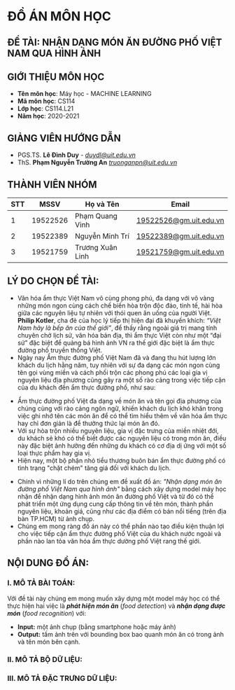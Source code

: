 # **ĐỒ ÁN MÔN HỌC**
## **ĐỀ TÀI:**   NHẬN DẠNG MÓN ĂN ĐƯỜNG PHỐ VIỆT NAM QUA HÌNH ẢNH 

## **GIỚI THIỆU MÔN HỌC**
* **Tên môn học**: Máy học - MACHINE LEARNING
* **Mã môn học**: CS114
* **Lớp học**: CS114.L21
* **Năm học**: 2020-2021

## **GIẢNG VIÊN HƯỚNG DẪN**
* PGS.TS. **Lê Đình Duy** - *duydl@uit.edu.vn*
* ThS. **Phạm Nguyễn Trường An** *truonganpn@uit.edu.vn*

## **THÀNH VIÊN NHÓM**

| STT    | MSSV          | Họ và Tên           | Email                   |
| ------ |---------------| --------------------|-------------------------|
| 1      | 19522526      | Phạm Quang Vinh     |19522526@gm.uit.edu.vn   |
| 2      | 19522389      | Nguyễn Minh Trí     |19522389@gm.uit.edu.vn   |
| 3      | 19521759      | Trương Xuân Linh    |19521759@gm.uit.edu.vn   |

## **LÝ DO CHỌN ĐỀ TÀI:**

* Văn hóa ẩm thực Việt Nam vô cùng phong phú, đa dạng với vô vàng những món ngon cùng cách chế biến hòa trộn độc đáo, tinh tế, hài hòa giữa các nguyên liệu tự nhiên với thói quen ăn uống của người Việt. **Philip Kotler**, cha đẻ của học lý tiếp thị hiện đại đã khuyến khích: *“Việt Nam hãy là bếp ăn của thế giới”*, để thấy rằng ngoài giá trị mang tính chuyên chở lịch sử, văn hóa bản địa, thì ẩm thực Việt còn như một “đại sứ” đặc biệt để quảng bá hình ảnh VN ra thế giới đặc biệt là ẩm thực đường phố truyền thống Việt.
* Ngày nay Ẩm thực đường phố Việt Nam đã và đang thu hút lượng lớn khách du lịch hằng năm, tuy nhiên với sự đa dạng các món ngon cùng tên gọi vùng miền và cách phối trộn các phong phú các loại gia vị nguyên liệu địa phương cũng gây ra một số rào cảng trong việc tiếp cận của du khách đến ẩm thực đường phố, như sau:
- Ẩm thực đường phố Việt đa dạng về món ăn và tên gọi địa phương của chúng cùng với rào cảng ngôn ngữ, khiến khách du lịch khó khăn trong việc ghi nhớ tên các món ăn để có thể tìm hiểu thêm về văn hóa ẩm thực hay chỉ đơn giản là để thưởng thức lại món ăn đó. 
- Với sự hòa trộn nhiều nguyên liệu, gia vị đặc trưng của miền nhiệt đới, du khách sẻ khó có thể biết được các nguyên liệu có trong món ăn, điều này đặc biệt ảnh hưởng đến những du khách có cơ địa dị ứng với một số loại thực phẩm hay gia vị.
- Hiện nay, một bộ phận nhỏ tiểu thương buôn bán ẩm thực đường phố có tình trạng "chặt chém" tăng giá đối với khách du lịch.
* Chính vì những lí do trên chúng em đề xuất đồ án: *"Nhận dạng món ăn đường phố Việt Nam qua hình ảnh"* bằng cách xây dựng model máy học nhận để nhận dạng hình ảnh món ăn đường phố Việt và từ đó có thể phát triển một ứng dụng cung cấp thông tin về tên món, thành phần nguyên liệu, khoản giá, cũng như các địa điểm có bán nổi tiếng (trên địa bàn TP.HCM) từ ảnh chụp. 
* Chúng em mong ràng đồ án này có thể phần nào tạo điều kiện thuận lợi cho việc tiếp cận ẩm thực đường phố Việt của du khách nước ngoài và phần nào lan tỏa văn hóa ẩm thực dường phố Việt rang thế giới.
## **NỘI DUNG ĐỒ ÁN:**
### **I. MÔ TẢ BÀI TOÁN:**
 Với đề tài này chúng em mong muốn xây dựng một model máy học có thể thực hiện hai việc là ***phát hiện món ăn*** (*food detection*) và ***nhận dạng được món*** (*food recognition*) với:
* **Input:** một ảnh chụp (bằng smartphone hoặc máy ảnh)
* **Output:** tấm ảnh trên với bounding box bao quanh món ăn có trong ảnh và tên món bên cạnh.

### **II. MÔ TẢ BỘ DỮ LIỆU:**


### **III. MÔ TẢ ĐẶC TRƯNG DỮ LIỆU:**


